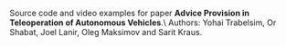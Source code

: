 Source code and video examples for paper **Advice Provision in Teleoperation of Autonomous Vehicles**.\\
Authors: Yohai Trabelsim, Or Shabat, Joel Lanir, Oleg Maksimov and Sarit Kraus.
